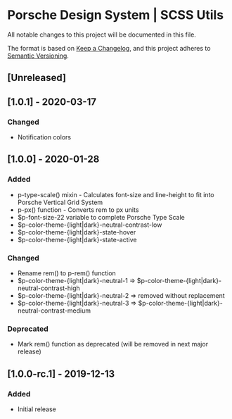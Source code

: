 # Porsche Design System | SCSS Utils
All notable changes to this project will be documented in this file.

The format is based on [Keep a Changelog](https://keepachangelog.com/en/1.0.0/),
and this project adheres to [Semantic Versioning](https://semver.org/spec/v2.0.0.html).

## [Unreleased]

## [1.0.1] - 2020-03-17

### Changed
- Notification colors

## [1.0.0] - 2020-01-28

### Added
- p-type-scale() mixin - Calculates font-size and line-height to fit into Porsche Vertical Grid System
- p-px() function - Converts rem to px units
- $p-font-size-22 variable to complete Porsche Type Scale
- $p-color-theme-{light|dark}-neutral-contrast-low
- $p-color-theme-{light|dark}-state-hover
- $p-color-theme-{light|dark}-state-active

### Changed
- Rename rem() to p-rem() function
- $p-color-theme-{light|dark}-neutral-1 => $p-color-theme-{light|dark}-neutral-contrast-high
- $p-color-theme-{light|dark}-neutral-2 => removed without replacement
- $p-color-theme-{light|dark}-neutral-3 => $p-color-theme-{light|dark}-neutral-contrast-medium

### Deprecated
- Mark rem() function as deprecated (will be removed in next major release)

## [1.0.0-rc.1] - 2019-12-13

### Added
- Initial release